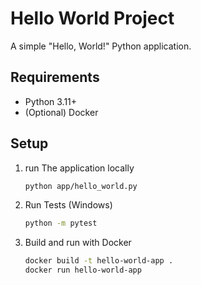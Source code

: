 # Hello World Project

A simple "Hello, World!" Python application.

## Requirements
- Python 3.11+
- (Optional) Docker

## Setup

1. run The application locally 
    ```bash
    python app/hello_world.py
    ```

2. Run Tests (Windows)
    ```bash
    python -m pytest
    ```

3. Build and run with Docker
    ```bash
    docker build -t hello-world-app .
    docker run hello-world-app
    ```

